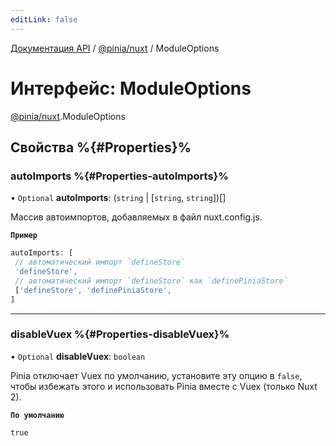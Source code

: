 ```yaml
---
editLink: false
---
```


[Документация API](../index.md) / [@pinia/nuxt](../modules/pinia_nuxt.md) / ModuleOptions

# Интерфейс: ModuleOptions

[@pinia/nuxt](../modules/pinia_nuxt.md).ModuleOptions

## Свойства %{#Properties}%

### autoImports %{#Properties-autoImports}%

• `Optional` **autoImports**: (`string` \| [`string`, `string`])[]

Массив автоимпортов, добавляемых в файл nuxt.config.js.

**`Пример`**

```js
autoImports: [
 // автоматический импорт `defineStore`
 'defineStore',
 // автоматический импорт `defineStore` как `definePiniaStore`
 ['defineStore', 'definePiniaStore',
]
```

---

### disableVuex %{#Properties-disableVuex}%

• `Optional` **disableVuex**: `boolean`

Pinia отключает Vuex по умолчанию, установите эту опцию в `false`, чтобы избежать этого и использовать Pinia вместе с Vuex (только Nuxt 2).

**`По умолчанию`**

`true`
